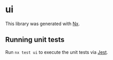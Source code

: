 # ui

This library was generated with [Nx](https://nx.dev).

## Running unit tests

Run `nx test ui` to execute the unit tests via [Jest](https://jestjs.io).
